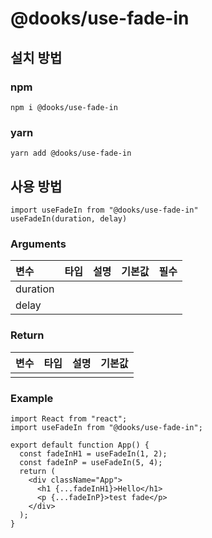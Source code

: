 # @dooks/use-fade-in

## 설치 방법
### npm
```
npm i @dooks/use-fade-in
```
### yarn
```
yarn add @dooks/use-fade-in
```

## 사용 방법
```node
import useFadeIn from "@dooks/use-fade-in"
useFadeIn(duration, delay)
```
### Arguments
| 변수 | 타입 | 설명 | 기본값 | 필수 |
|:---|:---|:---|:---|:--:|
| duration |  |  |  |  |
| delay |  |  |  |  |

### Return
| 변수 | 타입 | 설명 | 기본값 |
|:---|:---|:---|:---:|
|  |  |  |  |

### Example
```node
import React from "react";
import useFadeIn from "@dooks/use-fade-in";

export default function App() {
  const fadeInH1 = useFadeIn(1, 2);
  const fadeInP = useFadeIn(5, 4);
  return (
    <div className="App">
      <h1 {...fadeInH1}>Hello</h1>
      <p {...fadeInP}>test fade</p>
    </div>
  );
}
```
